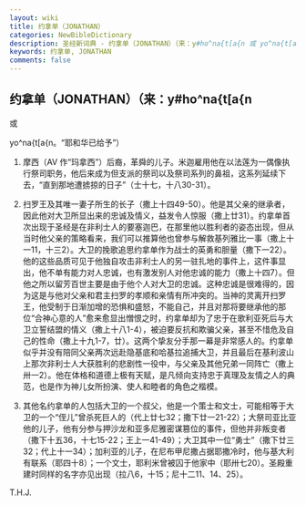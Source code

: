 ```yaml
---
layout: wiki
title: 约拿单（JONATHAN）
categories: NewBibleDictionary
description: 圣经新词典 - 约拿单（JONATHAN）（来：y#ho^na{t[a{n 或 yo^na{t[a{n
keywords: 约拿单, JONATHAN
comments: false
---
```


## 约拿单（JONATHAN）（来：y#ho^na{t[a{n

或

yo^na{t[a{n。“耶和华已给予”）

1. 摩西（AV 作“玛拿西”）后裔，革舜的儿子。米迦雇用他在以法莲为一偶像执行祭司职务，他后来成为但支派的祭司以及祭司系列的鼻祖，这系列延续下去，“直到那地遭掳掠的日子”（士十七，十八30-31）。

2. 扫罗王及其唯一妻子所生的长子（撒上十四49-50）。他是其父亲的继承者，因此他对大卫所显出来的忠诚及情义，益发令人惊服（撒上廿31）。约拿单首次出现于圣经是在非利士人的要塞迦巴，在那里他以胜利者的姿态出现，但从当时他父亲的策略看来，我们可以推算他也曾参与解救基列雅比一事（撒上十一11，十三2）。大卫的挽歌追思约拿单作为战士的英勇和胆量（撒下一22）。他的这些品质可见于他独自攻击非利士人的另一驻扎地的事件上，这件事显出，他不单有能力对人忠诚，也有激发别人对他忠诚的能力（撒上十四7）。但他之所以留芳百世主要是由于他个人对大卫的忠诚。这种忠诚是很难得的，因为这是与他对父亲和君主扫罗的孝顺和亲情有所冲突的。当神的灵离开扫罗王，他受制于日渐加增的恐惧和盛怒，不能自己，并且对那将要继承他的那位“合神心意的人”愈来愈显出憎恨之时，约拿单却为了忠于在歌利亚死后与大卫立誓结盟的情义（撒上十八1-4），被迫要反抗和欺骗父亲，甚至不惜危及自己的性命（撒上十九1-7，廿）。这两个挚友分手那一幕是非常感人的。约拿单似乎并没有陪同父亲两次远赴隐基底和哈基拉追捕大卫，并且最后在基利波山上那次非利士人大获胜利的悲剧性一役中，与父亲及其他兄弟一同阵亡（撒上卅一2）。他在体格和道德上极有天赋，是凡倾向支持忠于真理及友情之人的典范，也是作为神儿女所扮演、使人和睦者的角色之楷模。

3. 其他名约拿单的人包括大卫的一个叔父，他是一个策士和文士，可能相等于大卫的一个“侄儿”曾杀死巨人的（代上廿七32；撒下廿一21-22）；大祭司亚比亚他的儿子，他有分参与押沙龙和亚多尼雅密谋篡位的事件，但他并非叛变者（撒下十五36，十七15-22；王上一41-49）；大卫其中一位“勇士”（撒下廿三32；代上十一34）；加利亚的儿子，在尼布甲尼撒占据耶撒冷时，他与基大利有联系（耶四十8）；一个文士，耶利米曾被囚于他家中（耶卅七20）。圣殿重建时同样的名字亦见出现（拉八6，十15；尼十二11、14、25）。

T.H.J.








